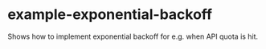 # example-exponential-backoff
Shows how to implement exponential backoff for e.g. when API quota is hit.
